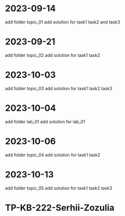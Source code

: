 # 2023-09-14
add folder topic_01
add solution for task1 task2 and task3
# 2023-09-21
add folder topic_02
add solution for task1 task2
# 2023-10-03
add folder topic_03
add solution for task1 task2 task3
# 2023-10-04
add folder lab_01
add solution for lab_01
# 2023-10-06
add folder topic_04
add solution for task1 task2
# 2023-10-13
add folder topic_05
add solution for task1 task2 task3
# TP-KB-222-Serhii-Zozulia
